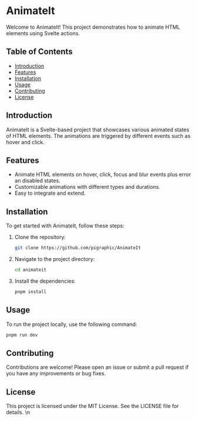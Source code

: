 # AnimateIt

Welcome to AnimateIt! This project demonstrates how to animate HTML elements using Svelte actions.

## Table of Contents

* [Introduction](#introduction)
* [Features](#features)
* [Installation](#installation)
* [Usage](#usage)
* [Contributing](#contributing)
* [License](#license)

## Introduction

AnimateIt is a Svelte-based project that showcases various animated states of HTML elements. The animations are triggered by different events such as hover and click.

## Features

* Animate HTML elements on hover, click, focus and blur events plus error an disabled states.
* Customizable animations with different types and durations.
* Easy to integrate and extend.

## Installation

To get started with AnimateIt, follow these steps:



1. Clone the repository:

   ```sh
   git clone https://github.com/pigraphic/AnimateIt
   ```
2. Navigate to the project directory:

   ```sh
   cd animateit
   ```
3. Install the dependencies:

   ```sh
   pnpm install
   ```

## Usage

To run the project locally, use the following command:

```sh
pnpm run dev
```


## Contributing

Contributions are welcome! Please open an issue or submit a pull request if you have any improvements or bug fixes.

## License

This project is licensed under the MIT License. See the LICENSE file for details. \n
